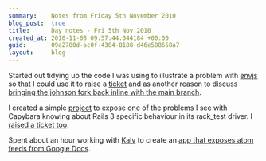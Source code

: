```yaml
---
summary:    Notes from Friday 5th November 2010
blog_post:  true
title:      Day notes - Fri 5th Nov 2010
created_at: 2010-11-08 09:57:44.044184 +00:00
guid:       09a2780d-ac0f-4384-8188-d46e588658a7
layout:     blog
---
```

Started out tidying up the code I was using to illustrate a problem with [envjs](https://github.com/smparkes/env-js) so that I could use it to raise a [ticket](https://github.com/smparkes/env-js/issues/issue/23) and as another reason to discuss [bringing the johnson fork back inline with the main branch](http://groups.google.com/group/envjs/browse_thread/thread/ec2ba83d0fb3e57c).

I created a simple [project](https://github.com/chrisroos/capybara-data-method-naughtiness) to expose one of the problems I see with Capybara knowing about Rails 3 specific behaviour in its rack_test driver.  I [raised a ticket too](https://github.com/jnicklas/capybara/issues/184).

Spent about an hour working with [Kalv](http://kalv.co.uk/) to create an [app that exposes atom feeds from Google Docs](https://github.com/freerange/docalerts).
